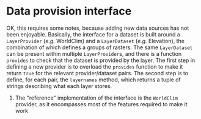 # Data provision interface

OK, this requires some notes, because adding new data sources has not been
enjoyable. Basically, the interface for a dataset is built around a
`LayerProvider` (*e.g.* WorldClim) and a `LayerDataset` (*e.g.* Elevation), the
combination of which defines a groups of rasters. The same `LayerDataset` can be
present within multiple `LayerProvider`s, and there is a function `provides` to
check that the dataset is provided by the layer. The first step in defining a
new provider is to overload the `provides` function to make it return `true` for
the relevant provider/dataset pairs. The second step is to define, for each
pair, the `layernames` method, which returns a tuple of strings describing what
each layer stores.

1. The "reference" implementation of the interface is the `WorldClim` provider,
   as it encompasses most of the features required to make it work

